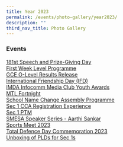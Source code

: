 ```yaml
---
title: Year 2023
permalink: /events/photo-gallery/year2023/
description: ""
third_nav_title: Photo Gallery
---
```

### Events<br>
[181st Speech and Prize-Giving Day](https://photos.app.goo.gl/B7W1bGvMHW1715t39)
<br>
[First Week Level Programme](https://photos.app.goo.gl/Rp5mevof54V9pvD26)
<br>
[GCE O-Level Results Release](https://photos.app.goo.gl/Y5gFHfX6TNPDxxBE9)
<br>
[International Friendship Day (IFD)](https://photos.app.goo.gl/o3GwGginKqjkdypv9)
<br>
[IMDA Infocomm Media Club Youth Awards](https://photos.app.goo.gl/CcUJLXXsJTvnSQdZ7)
<br>
[MTL Fortnight](https://photos.app.goo.gl/LE49iANyNyWuc4haA)
<br>
[School Name Change Assembly Programme](https://photos.app.goo.gl/fZNPDnPLkiSiFGwS7)
<br>
[Sec 1 CCA Registration Experience](https://photos.app.goo.gl/6SFSEHo9o37hwbJs9)
<br>
[Sec 1 PTM](https://photos.app.goo.gl/L5v88jRd7w1zHYCx7)
<br>
[SMESA Speaker Series - Aarthi Sankar](https://photos.app.goo.gl/hS4MuYWQZDxjzNp86)
<br>
[Sports Meet 2023](https://photos.app.goo.gl/smxMfTCrpv1NLjsK9)
<br>
[Total Defence Day Commemoration 2023](https://photos.app.goo.gl/9gBJWwmg3qugGuXM9)
<br>
[Unboxing of PLDs for Sec 1s](https://photos.app.goo.gl/w7p8P2EbNGCTcgQs7)